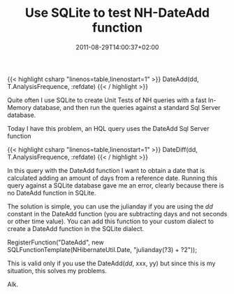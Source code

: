 ﻿---
title: "Use SQLite to test NH-DateAdd function"
description: ""
date: 2011-08-29T14:00:37+02:00
draft: false
tags: [Nhibernate]
categories: [Nhibernate]
---
{{< highlight csharp "linenos=table,linenostart=1" >}}
DateAdd(dd, T.AnalysisFrequence, :refdate)
{{< / highlight >}}

Quite often I use SQLite to create Unit Tests of NH queries with a fast In-Memory database, and then run the queries against a standard Sql Server database.

Today I have this problem, an HQL query uses the DateAdd Sql Server function

{{< highlight csharp "linenos=table,linenostart=1" >}}
DateDiff(dd, T.AnalysisFrequence, :refdate)
{{< / highlight >}}

In this query with the DateAdd function I want to obtain a date that is calculated adding an amount of days from a reference date. Running this query against a SQLite database gave me an error, clearly because there is no DateAdd function in SQLite.

The solution is simple, you can use the julianday if you are using the *dd* constant in the DateAdd function (you are subtracting days and not seconds or other time value). You can add this function to your custom dialect to create a DateAdd function in the SQLite dialect.

RegisterFunction("DateAdd", new SQLFunctionTemplate(NHibernateUtil.Date, "julianday(?3) + ?2"));

This is valid only if you use the DateAdd(*dd*, xxx, yy) but since this is my situation, this solves my problems.

Alk.

